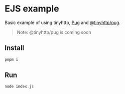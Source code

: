 # EJS example

Basic example of using tinyhttp, [Pug](https://pugjs.org) and [@tinyhttp/pug](https://github.com/talentlessguy/tinyhttp/tree/master/packages/pug).

> Note: @tinyhttp/pug is coming soon

## Install

```sh
pnpm i
```

## Run

```sh
node index.js
```
